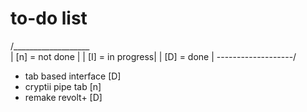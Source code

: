 # to-do list

/___________________\
| [n] = not done    |
| [I]  = in progress|
| [D] = done        |
\-------------------/

- tab based interface [D]
- cryptii pipe tab [n]
- remake revolt+ [D]